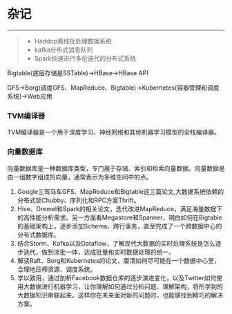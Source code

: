 ﻿# 杂记
------
>* Haddop离线批处理数据系统
>* kafka分布式消息队列
>* Spark快速进行多伦迭代的分布式系统

Bigtable(底层存储是SSTable)->HBase->HBase API

GFS->Borg(调度GFS、MapReduce、Bigtable)->Kubernetes(容器管理和调度系统)->Web应用

### TVM编译器
TVM编译器是一个用于深度学习、神经网络和其他机器学习模型的全栈编译器。
### 向量数据库
向量数据库是一种数据库类型，专门用于存储、索引和检索向量数据。向量数据是由一组数字组成的向量，通常表示为多维空间中的点。

1. Google三驾马车GFS、MapReduce和Bigtable这三篇论文,大数据系统依赖的分布式锁Chubby、序列化和RPC方案Thrift。
2. Hive、Dremel和Spark的相关论文，迭代改进MapReduce，满足海量数据下的高性能分析需求。另一方面看Megastore和Spanner，明白如何在Bigtable的基础架构上，逐步添加Schema、跨行事务，直至完成了一个跨数据中心的分布式数据库。
3. 结合Storm、Kafka以及Dataflow，了解现代大数据的实时处理系统是怎么逐步迭代，做到流批一体，达成批量和实时数据处理的统一。
4. 解读Raft、Borg和Kubernetes的论文，厘清如何尽可能在一个数据中心里，合理地压榨资源、调度系统。
5. 学以致用，通过剖析Facebook数据仓库的逐步演进变化，以及Twitter如何使用大数据进行机器学习，让你理解如何通过分析问题、理解架构，将所学到的大数据知识串联起来。这样你在未来面对新的问题时，也能够找到精巧的解决方案。
